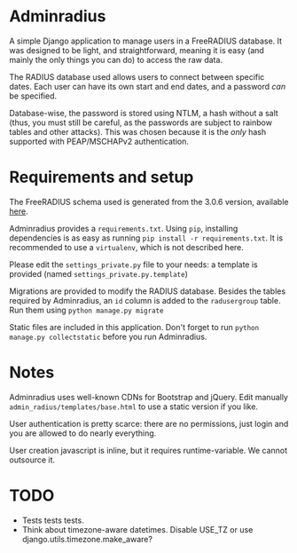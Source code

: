 Adminradius
===========

A simple Django application to manage users in a FreeRADIUS database. It was designed to be light, and straightforward, meaning it is easy (and mainly the only things you can do) to access the raw data.

The RADIUS database used allows users to connect between specific dates. Each user can have its own start and end dates, and a password *can* be specified.

Database-wise, the password is stored using NTLM, a hash without a salt (thus, you must still be careful, as the passwords are subject to rainbow tables and other attacks). This was chosen because it is the *only* hash supported with PEAP/MSCHAPv2 authentication.

# Requirements and setup

The FreeRADIUS schema used is generated from the 3.0.6 version, available [here][fr].

Adminradius provides a `requirements.txt`. Using `pip`, installing dependencies is as easy as running `pip install -r requirements.txt`. It is recommended to use a `virtualenv`, which is not described here.

Please edit the `settings_private.py` file to your needs: a template is provided (named `settings_private.py.template`)

Migrations are provided to modify the RADIUS database. Besides the tables required by Adminradius, an `id` column is added to the `radusergroup` table. Run them using `python manage.py migrate`

Static files are included in this application. Don't forget to run `python manage.py collectstatic` before you run Adminradius.

# Notes

Adminradius uses well-known CDNs for Bootstrap and jQuery. Edit manually `admin_radius/templates/base.html` to use a static version if you like.

User authentication is pretty scarce: there are no permissions, just login and you are allowed to do nearly everything.

User creation javascript is inline, but it requires runtime-variable. We cannot outsource it.

# TODO

- Tests tests tests.
- Think about timezone-aware datetimes. Disable USE_TZ or use django.utils.timezone.make_aware?

[fr]: ftp://ftp.freeradius.org/pub/freeradius/freeradius-server-3.0.6.tar.gz
